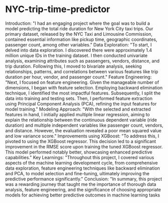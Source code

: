 # NYC-trip-time-predictor


Introduction:
"I had an engaging project where the goal was to build a model predicting the total ride duration for New York City taxi trips. Our primary dataset, released by the NYC Taxi and Limousine Commission, contained essential information like pickup time, geographic coordinates, passenger count, among other variables."
Data Exploration:
"To start, I delved into data exploration. I discovered there were approximately 1.4 million unique IDs in the training dataset. I then conducted univariate analysis, examining attributes such as passengers, vendors, distance, and trip duration. Following this, I moved to bivariate analysis, seeking relationships, patterns, and correlations between various features like trip duration per hour, vendor, and passenger count."
Feature Engineering:
"Next, I focused on feature engineering. Given the manageable number of dimensions, I began with feature selection. Employing backward elimination technique, I identified the most impactful features. Subsequently, I split the data into training and testing sets. Then, I performed feature extraction using Principal Component Analysis (PCA), refining the input features for model training."
Modeling Approach:
"With the selected and extracted features in hand, I initially applied multiple linear regression, aiming to explain the relationship between the continuous dependent variable (ride duration) and multiple independent variables like passenger count, vendors, and distance. However, the evaluation revealed a poor mean squared value and low variance score."
Improvements using XGBoost:
"To address this, I pivoted to using the XGBoost regressor. This decision led to a significant improvement in the RMSE score upon training the tuned XGBoost regressor. This model performed notably better, showcasing enhanced predictive capabilities."
Key Learnings:
"Throughout this project, I covered various aspects of the machine learning development cycle, from comprehensive data exploration, feature engineering techniques like backward elimination and PCA, to model selection and fine-tuning, ultimately improving the predictive performance significantly."
Conclusion:
"In summary, this project was a rewarding journey that taught me the importance of thorough data analysis, feature engineering, and the significance of choosing appropriate models for achieving better predictive outcomes in machine learning tasks

